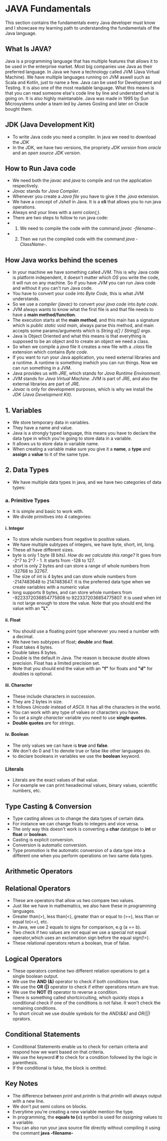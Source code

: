 # JAVA Fundamentals

This section contains the fundamentals every Java developer must know and I showcase my learning path to understanding the fundamentals of the Java language.

## What Is JAVA?

Java is a programming language that has multiple features that allows it to be used in the enterprise market. Most big companies use Java as their preferred language. In Java we have a technology called JVM (Java Virtual Machine). We have multiple languages running on JVM aswell such as Scala and Kotlin, just to name a few. Java can be used for Development and Testing. It is also one of the most readable language. What this means is that you can read someone else's code line by line and understand what is going on. It is also highly maintanable. Java was made in 1995 by Sun Microsystems under a team led by James Gosling and later on Oracle bought them.

## JDK (Java Development Kit)

- To write Java code you need a compiler. In java we need to download the _JDK_
- In the JDK, we have two versions, the propriety _JDK version_ from _oracle_ and an _open source JDK version_.

## How to Run Java code

- We need both the _javac_ and _java_ to compile and run the application respectively.
- _Javac_ stands for _Java Compiler_.
- Whenever you create a _Java file_ you have to give it the _.java_ extension.
- We have a concept of _Jshell_ in Java. It is a **cli** that allows you to run java operations.
- Always end your lines with a _semi colon(;)_.
- There are two steps to follow to run java code:
- 1. We need to compile the code with the command _javac -filename-_.
- 2. Then we run the compiled code with the command _java -ClassName-_.

## How Java works behind the scenes

- In your machine we have something called _JVM_. This is why Java code is platform independent, it doesn't matter which _OS_ you write the code, it will run on any machine. So if you have _JVM_ you can run Java code and without it you can't run Java code.
- You have to convert your code into _Byte Code_, this is what JVM understands.
- So we use a _compiler (javac)_ to convert your _java code_ into _byte code_.
- JVM always wants to know what the first file is and that file needs to have a **main method/function**.
- The execution starts at the **main method**, and this main has a signature which is _public static void main_, always parse this method, and main accepts some params/arguments which is _String a[] / String[] args_.
- Java is Object Oriented and what this means is that everything is supposed to be an object and to create an object we need a class.
- So when we compile a _java_ file it creates a new file with a _.class_ file extension which contains _Byte code_.
- If you want to run your Java application, you need external libraries and a runtime. A runtime is something inwhich you can run things. Now we can run something in a JVM.
- Java provides us with _JRE_, which stands for _Java Runtime Environment_.
- _JVM_ stands for _Java Virtual Machine_. JVM is part of JRE, and also the external libraries are part of JRE.
- _Javac_ is only for development purposes, which is why we install the _JDK (Java Development Kit)_.

## 1. Variables

- We store temporary data in variables.
- They have a name and value.
- Java is a strongly typed language, this means you have to declare the data type in which you're going to store data in a variable.
- It allows us to store data in variable name.
- When creating a variable make sure you give it a **name**, a **type** and **assign** a **value** to it of the same type.

## 2. Data Types

- We have multiple data types in java, and we have two categories of data types:

### a. Primitive Types

- It is simple and basic to work with.
- We divide primitives into 4 categories:

#### i. Integer

- To store whole numbers from negative to positive values.
- We have multiple subtypes of integers, we have byte, short, int, long.
- These all have different sizes.
- byte is only 1 byte (8 bits). _How do we calculate this range?_ It goes from -2^7 to 2^7 - 1. It starts from -128 to 127.
- short is only 2 bytes and can store a range of whole numbers from -32768 to 32767.
- The size of int is 4 bytes and can store whole numbers from -2147483648 to 2147483647. It is the preferred data type when we create variables with a numeric value
- long supports 8 bytes, and can store whole numbers from -9223372036854775808 to 9223372036854775807. It is used when int is not large enough to store the value. Note that you should end the value with an **"L"**.

#### ii. Float

- You should use a floating point type whenever you need a number with a decimal.
- We have two subtypes of float; **double** and **float**.
- Float takes 4 bytes.
- Double takes 8 bytes.
- Double is the default in Java. The reason is because double allows precision. Float has a limited precision set.
- Note that you should end the value with an **"f"** for floats and **"d"** for doubles is optional.

#### iii. Character

- These include characters in succession.
- They are 2 bytes in size.
- It follows _Unicode_ instead of _ASCII_. It has all the characters in the world.
- You can work with any type of values or characters you have.
- To set a _single character_ variable you need to use **single quotes.**
- **Double quotes** are for _strings_.

#### iv. Boolean

- The only values we can have is **true** and **false**.
- We don't do 0 and 1 to denote true or false like other languages do.
- to declare booleans in variables we use the **boolean** keyword.

### Literals

- Literals are the exact values of that value.
- For example we can print hexadecimal values, binary values, scientific numbers, etc.

## Type Casting & Conversion

- Type casting allows us to change the data types of certain data.
- For instance we can change floats to integers and vice versa.
- The only way this doesn't work is converting a **char** datatype to **int** or **float** or **boolean**.
- Casting is explicit conversion.
- Conversion is automatic conversion.
- Type promotion is the automatic conversion of a data type into a different one when you perform operations on two same data types.

## Arithmetic Operators

## Relational Operators

- These are operators that allow us two compare two values.
- Just like we have in mathematics, we also have these in programming languages.
- Greater than(>), less than(<), greater than or equal to (>=), less than or equal to(<=), etc.
- In Java, we use 2 equals to signs for comparison, e.g (a == b).
- Two check if two values are not equal we use a special not equal operator,which uses an exclamation sign before the equal sign(!=).
- These relational operators return a boolean, true of false.

## Logical Operators

- These operators combine two different relation operations to get a single boolean output.
- We use the **AND (&)** operator to check if both conditions true.
- We use the **OR (|)** operator to check if either operations return are true.
- We use the **NOT (!)** operator to reverse a condition.
- There is something called shortcircuiting, which quickly stops a conditional check if one of the conditions is not false. It won't check the remaining conditions.
- To short circuit we use double symbols for the _AND(&&)_ and _OR(||)_ oprators.

## Conditional Statements

- Conditional Statements enable us to check for certain criteria and respond how we want based on that criteria.
- We use the keyword **if** to check for a condition followed by the logic in parenthesis.
- If the conditional is false, the block is omitted.

## Key Notes

- The difference between _print_ and _println_ is that _println_ will always output with a new line.
- We don't put semi colons on blocks.
- Everytime you're creating a new variable mention the type.
- In programming, the **equals to (=)** symbol is used for _assigning_ values to a variable.
- You can also run your java source file directly without compiling it using the commant **java -filename-**
